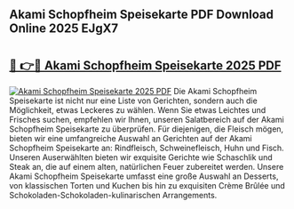 ## Akami Schopfheim Speisekarte PDF Download Online 2025 EJgX7

# <h2><a href="http://gc7oy3.nevu.top/?p=Akami+Schopfheim+Speisekarte">🔗 👉🔴 Akami Schopfheim Speisekarte 2025 PDF</a></h2>

[![Akami Schopfheim Speisekarte 2025 PDF](https://i.imgur.com/dBaPXMq.png)](http://gc7oy3.nevu.top/?p=Akami+Schopfheim+Speisekarte)
Die Akami Schopfheim Speisekarte ist nicht nur eine Liste von Gerichten, sondern auch die Möglichkeit, etwas Leckeres zu wählen. Wenn Sie etwas Leichtes und Frisches suchen, empfehlen wir Ihnen, unseren Salatbereich auf der Akami Schopfheim Speisekarte zu überprüfen. Für diejenigen, die Fleisch mögen, bieten wir eine umfangreiche Auswahl an Gerichten auf der Akami Schopfheim Speisekarte an: Rindfleisch, Schweinefleisch, Huhn und Fisch. Unseren Auserwählten bieten wir exquisite Gerichte wie Schaschlik und Steak an, die auf einem alten, natürlichen Feuer zubereitet werden. Unsere Akami Schopfheim Speisekarte umfasst eine große Auswahl an Desserts, von klassischen Torten und Kuchen bis hin zu exquisiten Crème Brûlée und Schokoladen-Schokoladen-kulinarischen Arrangements.
